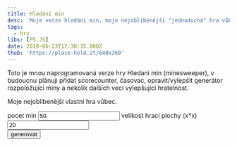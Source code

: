 ```yaml
---
title: Hledání min
desc: 'Moje verze hledání min, moje nejoblíbenější "jednoduchá" hra vůbec.'
tags:
  - hry
libs: [P5.JS]
date: 2019-06-23T17:30:35.000Z
thub: 'https://place-hold.it/640x360'
---
```


Toto je mnou naprogramovaná verze hry Hledani min (minesweeper),<!--more--> v budoucnu plánuji přidat scorecounter, časovac, opravit/vylepšit generátor rozpoložující miny a nekolik dalších vecí vylepšující hratelnost.

Moje nejoblíbenější vlastní hra vůbec.

<div id="keschovani">
    pocet min <input type="text" id="pocetmin" value="50">
      velikost hraci plochy (x*x)<input type="text" id="plocha" value="20"><br>
    <button onclick="gen()">generovat</button>
        </div>
    <p id="topbar"></p>
<script src="sketch.js"></script>
